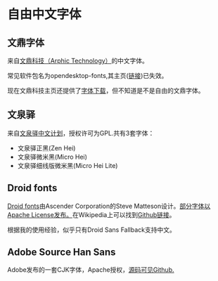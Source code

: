 自由中文字体
============

文鼎字体
--------

来自[文鼎科技（Arphic Technology）](http://www.arphic.com.tw/)的中文字体。

常见软件包名为opendesktop-fonts,其主页([链接](http://www.opendesktop.org.tw/))已失效。

现在文鼎科技主页还提供了[字体下载](http://www.arphic.com.tw/zh-tw/support/index#download/4)，但不知道是不是自由的文鼎字体。

文泉驿
------

来自[文泉驿中文计划](http://wenq.org)，授权许可为GPL.共有3套字体：

- 文泉驿正黑(Zen Hei)
- 文泉驿微米黑(Micro Hei)
- 文泉驿细线版微米黑(Micro Hei Lite)

Droid fonts
-----------

[Droid fonts](http://www.droidfonts.com/)由Ascender Corporation的Steve Matteson设计。[部分字体以Apache License发布。][for-devel]在Wikipedia上可以找到[Github链接](https://github.com/android/platform_frameworks_base/tree/master/data/fonts)。

根据我的使用经验，似乎只有Droid Sans Fallback支持中文。

[for-devel]: http://www.droidfonts.com/droidfonts/customversions/

Adobe Source Han Sans
---------------------

Adobe发布的一套CJK字体，Apache授权，[源码可见Github.](https://github.com/adobe-fonts/source-han-sans)

